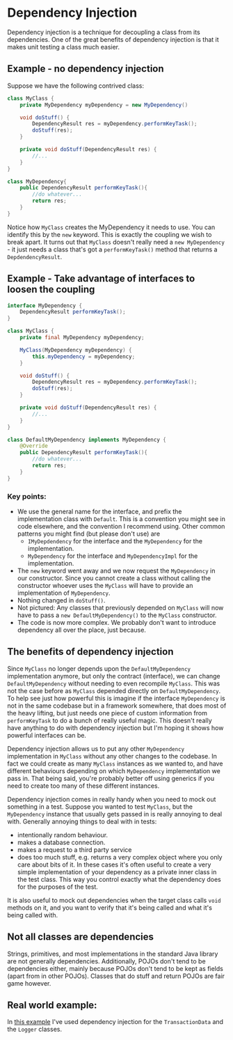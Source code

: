 # Dependency Injection

Dependency injection is a technique for decoupling a class from its dependencies. One of the great benefits of dependency injection is that it makes unit testing a class much easier.

## Example - no dependency injection

Suppose we have the following contrived class:

```java
class MyClass {
    private MyDependency myDependency = new MyDependency()

    void doStuff() {
        DependencyResult res = myDependency.performKeyTask();
        doStuff(res);
    }

    private void doStuff(DependencyResult res) {
        //...
    }
}

class MyDependency{
    public DependencyResult performKeyTask(){
        //do whatever...
        return res;
    }
}
```

Notice how `MyClass` creates the MyDependency it needs to use. You can identify this by the `new` keyword. This is exactly the coupling we wish to break apart. It turns out that `MyClass` doesn't really need a `new MyDependency` - it just needs a class that's got a `performKeyTask()` method that returns a `DepdendencyResult`.

## Example - Take advantage of interfaces to loosen the coupling

```java
interface MyDependency {
    DependencyResult performKeyTask();
}

class MyClass {
    private final MyDependency myDependency;

    MyClass(MyDependency myDependency) {
        this.myDependency = myDependency;
    }

    void doStuff() {
        DependencyResult res = myDependency.performKeyTask();
        doStuff(res);
    }

    private void doStuff(DependencyResult res) {
        //...
    }
}

class DefaultMyDependency implements MyDependency {
    @Override
    public DependencyResult performKeyTask(){
        //do whatever...
        return res;
    }
}
```

### Key points:

- We use the general name for the interface, and prefix the implementation class with `Default`. This is a convention you might see in code elsewhere, and the convention I recommend using. Other common patterns you might find (but please don't use) are
  - `IMyDepdendency` for the interface and the `MyDependency` for the implementation.
  - `MyDependency` for the interface and `MyDependencyImpl` for the implementation.
- The `new` keyword went away and we now request the `MyDependency` in our constructor. Since you cannot create a class without calling the constructor whoever uses the `MyClass` will have to provide an implementation of `MyDependency`.
- Nothing changed in `doStuff()`.
- Not pictured: Any classes that previously depended on `MyClass` will now have to pass a `new DefaultMyDependency()` to the `MyClass` constructor.
- The code is now more complex. We probably don't want to introduce dependency all over the place, just because.

## The benefits of dependency injection

Since `MyClass` no longer depends upon the `DefaultMyDependency` implementation anymore, but only the contract (interface), we can change `DefaultMyDependency` without needing to even recompile `MyClass`. This was not the case before as `MyClass` depended directly on `DefaultMyDependency`. To help see just how powerful this is imagine if the interface `MyDependency` is not in the same codebase but in a framework somewhere, that does most of the heavy lifting, but just needs one piece of custom information from `performKeyTask` to do a bunch of really useful magic. This doesn't really have anything to do with dependency injection but I'm hoping it shows how powerful interfaces can be.

Dependency injection allows us to put any other `MyDependency` implementation in `MyClass` without any other changes to the codebase. In fact we could create as many `MyClass` instances as we wanted to, and have different behaviours depending on which `MyDependency` implementation we pass in. That being said, you're probably better off using generics if you need to create too many of these different instances.

Dependency injection comes in really handy when you need to mock out something in a test. Suppose you wanted to test `MyClass`, but the `MyDependency` instance that usually gets passed in is really annoying to deal with.
Generally annoying things to deal with in tests:
- intentionally random behaviour.
- makes a database connection.
- makes a request to a third party service
- does too much stuff, e.g. returns a very complex object where you only care about bits of it.
In these cases it's often useful to create a very simple implementation of your dependency as a private inner class in the test class. This way you control exactly what the dependency does for the purposes of the test.

It is also useful to mock out dependencies when the target class calls `void` methods on it, and you want to verify that it's being called and what it's being called with.

## Not all classes are dependencies

Strings, primitives, and most implementations in the standard Java library are not generally dependencies. Additionally, POJOs don't tend to be dependencies either, mainly because POJOs don't tend to be kept as fields (apart from in other POJOs). Classes that do stuff and return POJOs are fair game however.

## Real world example:

In [this example](https://github.com/JStonham/budjen/pull/10/files) I've used dependency injection for the `TransactionData` and the `Logger` classes.
